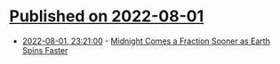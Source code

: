 # [Published on 2022-08-01](index.md)

* [2022-08-01, 23:21:00](https://news.slashdot.org/story/22/08/01/2029205/midnight-comes-a-fraction-sooner-as-earth-spins-faster?utm_source=rss1.0mainlinkanon&utm_medium=feed) - [Midnight Comes a Fraction Sooner as Earth Spins Faster](https://news.slashdot.org/story/22/08/01/2029205/midnight-comes-a-fraction-sooner-as-earth-spins-faster?utm_source=rss1.0mainlinkanon&utm_medium=feed)
